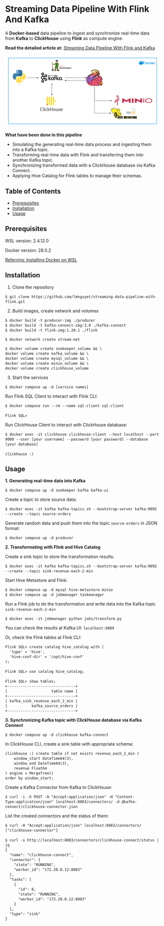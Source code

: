 # Streaming Data Pipeline With Flink And Kafka
A **Docker-based** data pipeline to ingest and synchronize real-time data from **Kafka** to **ClickHouse** using **Flink** as compute engine.

**Read the detailed article at:** [Streaming Data Pipeline With Flink and Kafka]()

![](images/stream_flink_flow.png)

**What have been done in this pipeline**
- Simulating the generating real-time data process and ingesting them into a Kafka topic.
- Transforming real-time data with Flink and transferring them into another Kafka topic.
- Synchronizing transformed data with a ClickHouse database via Kafka Connect.
- Applying Hive Catalog for Flink tables to manage their schemas.

## Table of Contents
- [Prerequisites](#prerequisites)
- [Installation](#installation)
- [Usage](#usage)

## Prerequisites
WSL version: 2.4.12.0

Docker version: 28.0.2

[Referring: Installing Docker on WSL](https://docs.docker.com/engine/install/ubuntu/#install-using-the-repository)

## Installation
1. Clone the repository

```
$ git clone https://github.com/lmnguyet/streaming-data-pipeline-with-flink.git
```

2. Build images, create network and volumes

```
$ docker build -t producer-img ./producer
$ docker build -t kafka-connect-img:3.0 ./kafka-connect
$ docker build -t flink-img:1.20.1 ./flink
```

```
$ docker network create stream-net
```

```
$ docker volume create zookeeper_volume && \
docker volume create kafka_volume && \
docker volume create mysql_volume && \
docker volume create minio_volume && \
docker volume create clickhouse_volume
```

3. Start the services

```
$ docker compose up -d [service names]
```

Run Flink SQL Client to interact with Flink CLI:

```
$ docker compose run --rm --name sql-client sql-client

Flink SQL>
```

Run ClickHouse Client to interact with ClickHouse database:

```
$ docker exec -it clickhouse clickhouse-client --host localhost --port 9000 --user [your username] --password [your password] --database [your database]

clickhouse :)
```

## Usage
**1. Generating real-time data into Kafka**

```
$ docker compose up -d zookeeper kafka kafka-ui
```

Create a topic to store source data:

```
$ docker exec -it kafka kafka-topics.sh --bootstrap-server kafka:9092 --create --topic source-orders
```

Generate random data and push them into the topic ```source-orders``` in JSON format:

```
$ docker compose up -d producer
```

**2. Transformating with Flink and Hive Catalog**

Create a sink topic to store the transformation results:

```
$ docker exec -it kafka kafka-topics.sh --bootstrap-server kafka:9092 --create --topic sink-revenue-each-2-min
```

Start Hive Metastore and Flink:

```
$ docker compose up -d mysql hive-metastore minio
$ docker compose up -d jobmanager taskmanager
```

Run a Flink job to do the transformation and write data into the Kafka topic ```sink-revenue-each-2-min```

```
$ docker exec -it jobmanager python jobs/transform.py
```

You can check the results at Kafka UI: ```localhost:9089```

Or, check the Flink tables at Flink CLI:

```
Flink SQL> create catalog hive_catalog with (
  'type' = 'hive',
  'hive-conf-dir' = '/opt/hive-conf'
);

Flink SQL> use catalog hive_catalog;

Flink SQL> show tables;
+-------------------------------+
|                    table name |
+-------------------------------+
| kafka_sink_revenue_each_2_min |
|           kafka_source_orders |
+-------------------------------+
```

**3. Synchronizing Kafka topic with ClickHouse database via Kafka Connect**

```
$ docker compose up -d clickhouse kafka-connect
```

In ClickHouse CLI, create a sink table with appropriate schema:

```
clickhouse :) create table if not exists revenue_each_2_min (
    window_start DateTime64(3),
    window_end DateTime64(3),
    revenue Float64
) engine = MergeTree()
order by window_start;
```

Create a Kafka Connector from Kafka to ClickHouse:

```
$ curl -i -X POST -H "Accept:application/json" -H "Content-Type:application/json" localhost:8083/connectors/ -d @kafka-connect/clickhouse-connector.json
```

List the created connectors and the status of them:

```
$ curl -H "Accept:application/json" localhost:8083/connectors/
["clickhouse-connector"]

$ curl -s http://localhost:8083/connectors/clickhouse-connect/status | jq
{
  "name": "clickhouse-connect",
  "connector": {
    "state": "RUNNING",
    "worker_id": "172.20.0.12:8083"
  },
  "tasks": [
    {
      "id": 0,
      "state": "RUNNING",
      "worker_id": "172.20.0.12:8083"
    }
  ],
  "type": "sink"
}
```
